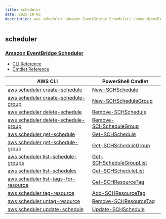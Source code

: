 ```yaml
---
title: scheduler
date: 2023-10-06
description: aws scheduler (Amazon EventBridge Scheduler) command/cmdlet list.
---
```


## scheduler

### [Amazon EventBridge Scheduler](https://aws.amazon.com/eventbridge/)

* [CLI Reference](https://awscli.amazonaws.com/v2/documentation/api/latest/reference/scheduler/index.html)
* [Cmdlet Reference](https://docs.aws.amazon.com/powershell/latest/reference/items/Scheduler_cmdlets.html)

|AWS CLI|PowerShell Cmdlet|
|----|----|
|[aws scheduler create-schedule](https://awscli.amazonaws.com/v2/documentation/api/latest/reference/scheduler/create-schedule.html)|[New-SCHSchedule](https://docs.aws.amazon.com/powershell/latest/reference/items/New-SCHSchedule.html)|
|[aws scheduler create-schedule-group](https://awscli.amazonaws.com/v2/documentation/api/latest/reference/scheduler/create-schedule-group.html)|[New-SCHScheduleGroup](https://docs.aws.amazon.com/powershell/latest/reference/items/New-SCHScheduleGroup.html)|
|[aws scheduler delete-schedule](https://awscli.amazonaws.com/v2/documentation/api/latest/reference/scheduler/delete-schedule.html)|[Remove-SCHSchedule](https://docs.aws.amazon.com/powershell/latest/reference/items/Remove-SCHSchedule.html)|
|[aws scheduler delete-schedule-group](https://awscli.amazonaws.com/v2/documentation/api/latest/reference/scheduler/delete-schedule-group.html)|[Remove-SCHScheduleGroup](https://docs.aws.amazon.com/powershell/latest/reference/items/Remove-SCHScheduleGroup.html)|
|[aws scheduler get-schedule](https://awscli.amazonaws.com/v2/documentation/api/latest/reference/scheduler/get-schedule.html)|[Get-SCHSchedule](https://docs.aws.amazon.com/powershell/latest/reference/items/Get-SCHSchedule.html)|
|[aws scheduler get-schedule-group](https://awscli.amazonaws.com/v2/documentation/api/latest/reference/scheduler/get-schedule-group.html)|[Get-SCHScheduleGroup](https://docs.aws.amazon.com/powershell/latest/reference/items/Get-SCHScheduleGroup.html)|
|[aws scheduler list-schedule-groups](https://awscli.amazonaws.com/v2/documentation/api/latest/reference/scheduler/list-schedule-groups.html)|[Get-SCHScheduleGroupList](https://docs.aws.amazon.com/powershell/latest/reference/items/Get-SCHScheduleGroupList.html)|
|[aws scheduler list-schedules](https://awscli.amazonaws.com/v2/documentation/api/latest/reference/scheduler/list-schedules.html)|[Get-SCHScheduleList](https://docs.aws.amazon.com/powershell/latest/reference/items/Get-SCHScheduleList.html)|
|[aws scheduler list-tags-for-resource](https://awscli.amazonaws.com/v2/documentation/api/latest/reference/scheduler/list-tags-for-resource.html)|[Get-SCHResourceTag](https://docs.aws.amazon.com/powershell/latest/reference/items/Get-SCHResourceTag.html)|
|[aws scheduler tag-resource](https://awscli.amazonaws.com/v2/documentation/api/latest/reference/scheduler/tag-resource.html)|[Add-SCHResourceTag](https://docs.aws.amazon.com/powershell/latest/reference/items/Add-SCHResourceTag.html)|
|[aws scheduler untag-resource](https://awscli.amazonaws.com/v2/documentation/api/latest/reference/scheduler/untag-resource.html)|[Remove-SCHResourceTag](https://docs.aws.amazon.com/powershell/latest/reference/items/Remove-SCHResourceTag.html)|
|[aws scheduler update-schedule](https://awscli.amazonaws.com/v2/documentation/api/latest/reference/scheduler/update-schedule.html)|[Update-SCHSchedule](https://docs.aws.amazon.com/powershell/latest/reference/items/Update-SCHSchedule.html)|

